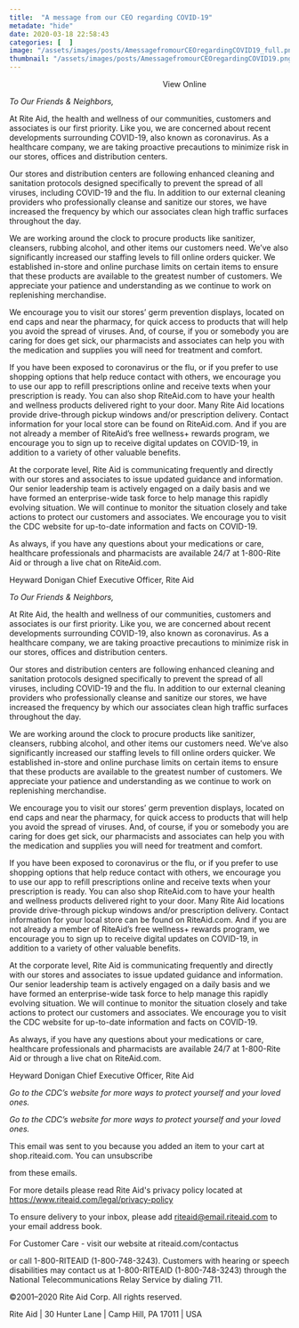 ```yaml
---
title:  "A message from our CEO regarding COVID-19"
metadate: "hide"
date: 2020-03-18 22:58:43
categories: [  ]
image: "/assets/images/posts/AmessagefromourCEOregardingCOVID19_full.png"
thumbnail: "/assets/images/posts/AmessagefromourCEOregardingCOVID19.png"
---
```

 ‌ ‌ ‌ ‌  ‌ ‌ ‌ ‌ ‌  ‌ ‌ ‌ ‌ ‌  ‌ ‌ ‌ ‌ ‌  ‌ ‌ ‌ ‌ ‌  ‌ ‌ ‌ ‌ ‌  ‌ ‌ ‌ ‌ ‌
‌ ‌ ‌ ‌ ‌  ‌ ‌ ‌ ‌ ‌  ‌ ‌ ‌ ‌ ‌  ‌ ‌ ‌ ‌ ‌  ‌ ‌ ‌ ‌ ‌  ‌ ‌ ‌ ‌ ‌
‌ ‌ ‌ ‌ ‌  ‌ ‌ ‌ ‌ ‌  ‌ ‌ ‌ ‌ ‌  ‌ ‌ ‌ ‌ ‌  ‌ ‌ ‌ ‌ ‌  ‌ ‌ ‌ ‌ ‌
‌ ‌ ‌ ‌ ‌
View Online




*To Our Friends & Neighbors,*

At Rite Aid, the health and wellness of our communities, customers and
associates is our first priority. Like you, we are concerned about recent
developments surrounding COVID-19, also known as coronavirus. As a
healthcare company, we are taking proactive precautions to minimize risk in
our stores, offices and distribution centers.

Our stores and distribution centers are following enhanced cleaning and
sanitation protocols designed specifically to prevent the spread of all
viruses, including COVID-19 and the flu. In addition to our external
cleaning providers who professionally cleanse and sanitize our stores, we
have increased the frequency by which our associates clean high traffic
surfaces throughout the day.

We are working around the clock to procure products like sanitizer,
cleansers, rubbing alcohol, and other items our customers need. We’ve also
significantly increased our staffing levels to fill online orders quicker.
We established in-store and online purchase limits on certain items to
ensure that these products are available to the greatest number of
customers. We appreciate your patience and understanding as we continue to
work on replenishing merchandise.

We encourage you to visit our stores’ germ prevention displays, located on
end caps and near the pharmacy, for quick access to products that will help
you avoid the spread of viruses. And, of course, if you or somebody you are
caring for does get sick, our pharmacists and associates can help you with
the medication and supplies you will need for treatment and comfort.

If you have been exposed to coronavirus or the flu, or if you prefer to use
shopping options that help reduce contact with others, we encourage you to
use our app to refill prescriptions online and receive texts when your
prescription is ready. You can also shop RiteAid.com to have your health
and wellness products delivered right to your door. Many Rite Aid locations
provide drive-through pickup windows and/or prescription delivery. Contact
information for your local store can be found on RiteAid.com. And if you
are not already a member of RiteAid’s free wellness+ rewards program, we
encourage you to sign up to receive digital updates on COVID-19, in
addition to a variety of other valuable benefits.

At the corporate level, Rite Aid is communicating frequently and directly
with our stores and associates to issue updated guidance and information.
Our senior leadership team is actively engaged on a daily basis and we have
formed an enterprise-wide task force to help manage this rapidly evolving
situation. We will continue to monitor the situation closely and take
actions to protect our customers and associates. We encourage you to visit
the CDC website for up-to-date information and facts on COVID-19.

As always, if you have any questions about your medications or care,
healthcare professionals and pharmacists are available 24/7 at 1-800-Rite
Aid or through a live chat on RiteAid.com.



Heyward Donigan
Chief Executive Officer, Rite Aid



*To Our Friends & Neighbors,*

At Rite Aid, the health and wellness of our communities, customers and
associates is our first priority. Like you, we are concerned about recent
developments surrounding COVID-19, also known as coronavirus. As a
healthcare company, we are taking proactive precautions to minimize risk in
our stores, offices and distribution centers.

Our stores and distribution centers are following enhanced cleaning and
sanitation protocols designed specifically to prevent the spread of all
viruses, including COVID-19 and the flu. In addition to our external
cleaning providers who professionally cleanse and sanitize our stores, we
have increased the frequency by which our associates clean high traffic
surfaces throughout the day.

We are working around the clock to procure products like sanitizer,
cleansers, rubbing alcohol, and other items our customers need. We’ve also
significantly increased our staffing levels to fill online orders quicker.
We established in-store and online purchase limits on certain items to
ensure that these products are available to the greatest number of
customers. We appreciate your patience and understanding as we continue to
work on replenishing merchandise.

We encourage you to visit our stores’ germ prevention displays, located on
end caps and near the pharmacy, for quick access to products that will help
you avoid the spread of viruses. And, of course, if you or somebody you are
caring for does get sick, our pharmacists and associates can help you with
the medication and supplies you will need for treatment and comfort.

If you have been exposed to coronavirus or the flu, or if you prefer to use
shopping options that help reduce contact with others, we encourage you to
use our app to refill prescriptions online and receive texts when your
prescription is ready. You can also shop RiteAid.com to have your health
and wellness products delivered right to your door. Many Rite Aid locations
provide drive-through pickup windows and/or prescription delivery. Contact
information for your local store can be found on RiteAid.com. And if you
are not already a member of RiteAid’s free wellness+ rewards program, we
encourage you to sign up to receive digital updates on COVID-19, in
addition to a variety of other valuable benefits.

At the corporate level, Rite Aid is communicating frequently and directly
with our stores and associates to issue updated guidance and information.
Our senior leadership team is actively engaged on a daily basis and we have
formed an enterprise-wide task force to help manage this rapidly evolving
situation. We will continue to monitor the situation closely and take
actions to protect our customers and associates. We encourage you to visit
the CDC website for up-to-date information and facts on COVID-19.

As always, if you have any questions about your medications or care,
healthcare professionals and pharmacists are available 24/7 at 1-800-Rite
Aid or through a live chat on RiteAid.com.



Heyward Donigan
Chief Executive Officer, Rite Aid




*Go to the CDC’s website for more ways to protect yourself and your loved
ones.*


*Go to the CDC’s website for more ways to protect yourself and your loved
ones.*

      

This email was sent to you because you added an item to your cart at
shop.riteaid.com. You can unsubscribe

from these emails.

For more details please read Rite Aid's privacy policy located at
https://www.riteaid.com/legal/privacy-policy


To ensure delivery to your inbox, please add riteaid@email.riteaid.com to
your email address book.

For Customer Care - visit our website at riteaid.com/contactus

or call 1-800-RITEAID (1-800-748-3243). Customers with hearing or speech
disabilities may contact us at 1-800-RITEAID (1-800-748-3243) through the
National Telecommunications Relay Service by dialing 711.

©2001–2020 Rite Aid Corp. All rights reserved.

Rite Aid | 30 Hunter Lane | Camp Hill, PA 17011 | USA


